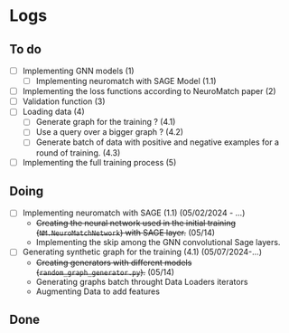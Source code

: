 # Logs

## To do

- [ ] Implementing GNN models (1)
  - [ ] Implementing neuromatch with SAGE Model (1.1)
- [ ] Implementing the loss functions according to NeuroMatch paper (2)
- [ ] Validation function (3)
- [ ] Loading data (4)
  - [ ] Generate graph for the training ? (4.1)
  - [ ] Use a query over a bigger graph ? (4.2)
  - [ ] Generate batch of data with positive and negative examples for a round of training. (4.3)
- [ ] Implementing the full training process (5)

## Doing

* [ ] Implementing neuromatch with SAGE (1.1) (05/02/2024 - ...)
  * ~~Creating the neural network used in the initial training (`NM.NeuroMatchNetwork`) with SAGE layer.~~ (05/14)
  * Implementing the skip among the GNN convolutional Sage layers. 
* [ ] Generating synthetic graph for the training (4.1) (05/07/2024-...)
  * ~~Creating generators with different models (`random_graph_generator.py`).~~ (05/14)
  * Generating graphs batch throught Data Loaders iterators 
  * Augmenting Data to add features 
  

## Done

